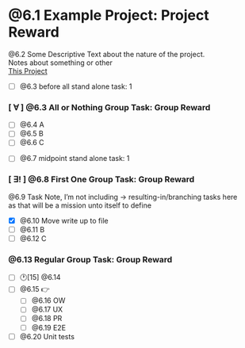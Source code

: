 # @6.1 Example Project: Project Reward

@6.2 Some Descriptive Text about the nature of the project.  
Notes about something or other  
[This Project](https://codesandbox.io/s/w2mv98z30w)

-   [ ] @6.3 before all stand alone task: 1

### [ ∀ ] @6.3 All or Nothing Group Task: Group Reward

-   [ ] @6.4 A
-   [ ] @6.5 B
-   [ ] @6.6 C

*   [ ] @6.7 midpoint stand alone task: 1

### [ ∃! ] @6.8 First One Group Task: Group Reward

@6.9 Task Note, I’m not including -> resulting-in/branching tasks here  
as that will be a mission unto itself to define

-   [x] @6.10 Move write up to file
-   [ ] @6.11 B
-   [ ] @6.12 C

### @6.13 Regular Group Task: Group Reward

-   [ ] 🕐[15] @6.14
-   [ ] @6.15 👉
    -   [ ] @6.16 OW
    -   [ ] @6.17 UX
    -   [ ] @6.18 PR
    -   [ ] @6.19 E2E
-   [ ] @6.20 Unit tests
